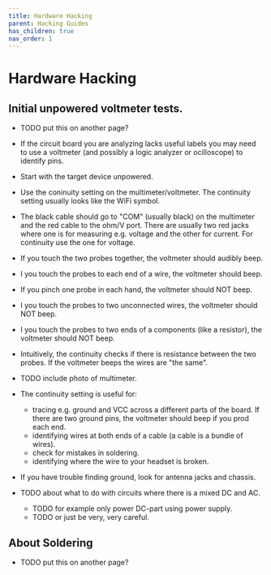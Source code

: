 ```yaml
---
title: Hardware Hacking
parent: Hacking Guides
has_children: true
nav_order: 1
---
```


# Hardware Hacking


## Initial unpowered voltmeter tests.
* TODO put this on another page?
* If the circuit board you are analyzing lacks useful labels you may need to
  use a voltmeter (and possibly a logic analyzer or ocilloscope) to identify pins.
* Start with the target device unpowered.
* Use the coninuity setting on the multimeter/voltmeter. The continuity
  setting usually looks like the WiFi symbol.
* The black cable should go to "COM" (usually black) on the multimeter and the red cable to
  the ohm/V port. There are usually two red jacks where one is for measuring e.g. voltage and the other for current. For continuity use the one for voltage.
* If you touch the two probes together, the voltmeter should audibly beep.
* I you touch the probes to each end of a wire, the voltmeter should beep.
* If you pinch one probe in each hand, the voltmeter should NOT beep.
* I you touch the probes to two unconnected wires, the voltmeter should NOT beep.
* I you touch the probes to two ends of a components (like a resistor), the voltmeter should NOT beep.
* Intuitively, the continuity checks if there is resistance between the two probes. If the voltmeter beeps the wires are "the same".
* TODO include photo of multimeter.
* The continuity setting is useful for:
    * tracing e.g. ground and VCC across a different parts of the board. If there are two ground pins, the voltmeter should beep if you prod each end.
    * identifying wires at both ends of a cable (a cable is a bundle of wires).
    * check for mistakes in soldering.
    * identifying where the wire to your headset is broken.
* If you have trouble finding ground, look for antenna jacks and chassis.


* TODO about what to do with circuits where there is a mixed DC and AC.
    * TODO for example only power DC-part using power supply.
    * TODO or just be very, very careful.

## About Soldering
* TODO put this on another page?

